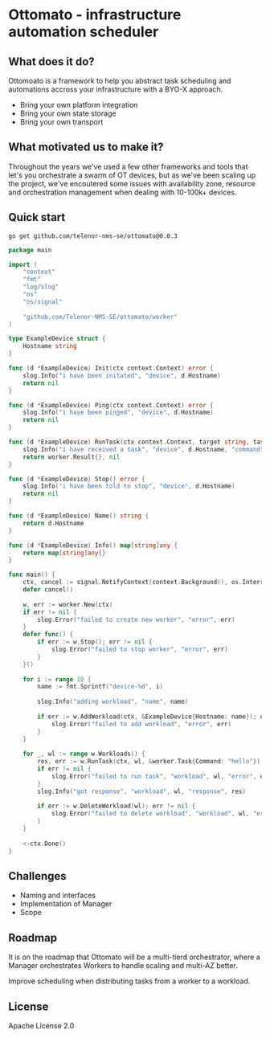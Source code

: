 # Ottomato - infrastructure automation scheduler

## What does it do?
Ottomoato is a framework to help you abstract task scheduling and automations accross your infrastructure with a BYO-X approach.
- Bring your own platform integration
- Bring your own state storage
- Bring your own transport

## What motivated us to make it?
Throughout the years we've used a few other frameworks and tools that let's you orchestrate a swarm of OT devices, but as we've been scaling up the project, we've encoutered some issues with availability zone, resource and orchestration management when dealing with 10-100k+ devices.

## Quick start
`go get github.com/telenor-nms-se/ottomato@0.0.3`

```go
package main

import (
	"context"
	"fmt"
	"log/slog"
	"os"
	"os/signal"
	
	"github.com/Telenor-NMS-SE/ottomato/worker"
)

type ExampleDevice struct {
	Hostname string
}

func (d *ExampleDevice) Init(ctx context.Context) error {
	slog.Info("i have been initated", "device", d.Hostname)
	return nil
}

func (d *ExampleDevice) Ping(ctx context.Context) error {
	slog.Info("i have been pinged", "device", d.Hostname)
	return nil
}

func (d *ExampleDevice) RunTask(ctx context.Context, target string, task *worker.Task) (worker.Result, error) {
	slog.Info("i have received a task", "device", d.Hostname, "command", task.Command)
	return worker.Result{}, nil
}

func (d *ExampleDevice) Stop() error {
	slog.Info("i have been told to stop", "device", d.Hostname)
	return nil
}

func (d *ExampleDevice) Name() string {
	return d.Hostname
}

func (d *ExampleDevice) Info() map[string]any {
	return map[string]any{}
}

func main() {
	ctx, cancel := signal.NotifyContext(context.Background(), os.Interrupt)
	defer cancel()
	
	w, err := worker.New(ctx)
	if err != nil {
		slog.Error("failed to create new worker", "error", err)
	}
	defer func() {
		if err := w.Stop(); err != nil {
			slog.Error("failed to stop worker", "error", err)
		}
	}()
	
	for i := range 10 {
		name := fmt.Sprintf("device-%d", i)
		
		slog.Info("adding workload", "name", name)
		
		if err := w.AddWorkload(ctx, &ExampleDevice{Hostname: name}); err != nil {
			slog.Error("failed to add workload", "error", err)
		}
	}
	
	for _, wl := range w.Workloads() {
		res, err := w.RunTask(ctx, wl, &worker.Task{Command: "hello"})
		if err != nil {
			slog.Error("failed to run task", "workload", wl, "error", err)
		}
		slog.Info("got response", "workload", wl, "response", res)
	    
		if err := w.DeleteWorkload(wl); err != nil {
			slog.Error("failed to delete workload", "workload", wl, "error", err)
		}
	}
	
	<-ctx.Done()
}
```

## Challenges
- Naming and interfaces
- Implementation of Manager
- Scope

## Roadmap
It is on the roadmap that Ottomato will be a multi-tierd orchestrator, where a Manager orchestrates Workers to handle scaling and multi-AZ better.

Improve scheduling when distributing tasks from a worker to a workload.

## License
Apache License 2.0